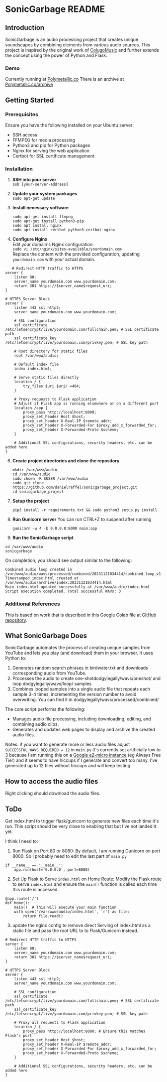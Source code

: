 # SonicGarbage README

## Introduction
SonicGarbage is an audio processing project that creates unique soundscapes by combining elements from various audio sources. This project is inspired by the original work of [ColugoMusic](https://twitter.com/ColugoMusic/status/1726001266180956440?s=20) and further extends the concept using the power of Python and Flask.

### Demo
Currently running at [Polymetallic.co](https://Polymetallic.co)
There is an archive at [Polymetallic.co/archive](https://Polymetallic.co/archive)

## Getting Started

### Prerequisites
Ensure you have the following installed on your Ubuntu server:
- SSH access
- FFMPEG for media processing
- Python3 and pip for Python packages
- Nginx for serving the web application
- Certbot for SSL certificate management

### Installation
1. **SSH into your server**  
   `ssh [your-server-address]`

2. **Update your system packages**  
   `sudo apt-get update`

3. **Install necessary software**  
   ```
   sudo apt-get install ffmpeg
   sudo apt-get install python3-pip
   sudo apt install nginx
   sudo apt install certbot python3-certbot-nginx
   ```

4. **Configure Nginx**  
   Edit your domain's Nginx configuration:  
   `sudo vi /etc/nginx/sites-available/yourdomain.com`  
   Replace the content with the provided configuration, updating `yourdomain.com` with your actual domain.
```
   # Redirect HTTP traffic to HTTPS
server {
    listen 80;
    server_name yourdomain.com www.yourdomain.com;
    return 301 https://$server_name$request_uri;
}

# HTTPS Server Block
server {
    listen 443 ssl http2;
    server_name yourdomain.com www.yourdomain.com;

    # SSL configuration
    ssl_certificate /etc/letsencrypt/live/yourdomain.com/fullchain.pem; # SSL certificate path
    ssl_certificate_key /etc/letsencrypt/live/yourdomain.com/privkey.pem; # SSL key path

    # Root directory for static files
    root /var/www/audio;

    # Default index file
    index index.html;

    # Serve static files directly
    location / {
        try_files $uri $uri/ =404;
    }

    # Proxy requests to Flask application
    # Adjust if Flask app is running elsewhere or on a different port
    location /app {
        proxy_pass http://localhost:8000;
        proxy_set_header Host $host;
        proxy_set_header X-Real-IP $remote_addr;
        proxy_set_header X-Forwarded-For $proxy_add_x_forwarded_for;
        proxy_set_header X-Forwarded-Proto $scheme;
    }

    # Additional SSL configurations, security headers, etc. can be added here
}
```

6. **Create project directories and clone the repository**  
   ```
   mkdir /var/www/audio
   cd /var/www/audio
   sudo chown -R $USER /var/www/audio
   sudo git clone https://github.com/danielraffel/sonicgarbage_project.git
   cd sonicgarbage_project
   ```

7. **Setup the project**  
   ```
   pip3 install -r requirements.txt && sudo python3 setup.py install
   ```

8. **Run Gunicorn server**
   You can run CTRL+Z to suspend after running
   ```
   gunicorn -w 4 -b 0.0.0.0:8000 main:app
   ```

10. **Run the SonicGarbage script**  

   ```
   cd /var/www/audio
   sonicgarbage
   ```

   On completion, you should see output similar to the following:  
   ```
   Combined audio loop created in /var/www/audio/wavs/processed/combined/20231121034414/combined_loop_v1.wav
   Timestamped index.html created at /var/www/audio/archive/index.20231121034414.html
   Main index.html updated successfully at /var/www/audio/index.html
   Script execution completed. Total successful WAVs: 3
   ```

### Additional References
This is based on work that is described in this Google Colab file at [GitHub repository](https://github.com/danielraffel/dodgylegally).

## What SonicGarbage Does
SonicGarbage automates the process of creating unique samples from YouTube and lets you play (and download) them in your browser. It uses Python to:
1. Generates random search phrases in birdwater.txt and downloads corresponding audio from YouTube.
2. Processes the audio to create one-shotdodgylegally/wavs/oneshot/ and loop dodgylegally/wavs/loop/ samples
3. Combines looped samples into a single audio file that repeats each sample 3-4 times, incrementing the version number to avoid overwriting. You can find it in dodgylegally/wavs/processed/combined/

The core script performs the following:
- Manages audio file processing, including downloading, editing, and combining audio clips.
- Generates and updates web pages to display and archive the created audio files.

Notes: if you want to generate more or less audio files adjust `SUCCESSFUL_WAVS_REQUIRED = 12` in `main.py`
It's currently set artificially low to 3 because I am running this on a [Google e2-micro instance](https://cloud.google.com/free/docs/free-cloud-features?hl=en#compute) (eg Always Free Tier) and it seems to have hiccups if I generate and convert too many. I've generated up to 12 files without hiccups and will keep testing.

## How to access the audio files
Right clicking should download the audio files.

## ToDo
Get index.html to trigger flask/gunicorn to generate new files each time it's run. This script should be very close to enabling that but I've not landed it yet.

I think I need to:
1) Run Flask on Port 80 or 8080: By default, I am running Gunicorn on port 8000. So I probably need to edit the last part of `main.py`
```
if __name__ == '__main__':
    app.run(host='0.0.0.0', port=8080)
```
2) Set Up Flask to Serve `index.html` on Home Route: Modify the Flask route to serve `index.html` and ensure the `main()` function is called each time this route is accessed.
```
@app.route('/')
def home():
    main()  # This will execute your main function
    with open('/var/www/audio/index.html', 'r') as file:
        return file.read()
```
3) update the nginx config to remove direct Serving of index.html as a static file and pass the root URL to to Flask/Gunicorn instead.

```
# Redirect HTTP traffic to HTTPS
server {
    listen 80;
    server_name yourdomain.com www.yourdomain.com;
    return 301 https://$server_name$request_uri;
}

# HTTPS Server Block
server {
    listen 443 ssl http2;
    server_name yourdomain.com www.yourdomain.com;

    # SSL configuration
    ssl_certificate /etc/letsencrypt/live/yourdomain.com/fullchain.pem; # SSL certificate path
    ssl_certificate_key /etc/letsencrypt/live/yourdomain.com/privkey.pem; # SSL key path

    # Proxy all requests to Flask application
    location / {
        proxy_pass http://localhost:8080; # Ensure this matches Flask's port
        proxy_set_header Host $host;
        proxy_set_header X-Real-IP $remote_addr;
        proxy_set_header X-Forwarded-For $proxy_add_x_forwarded_for;
        proxy_set_header X-Forwarded-Proto $scheme;
    }

    # Additional SSL configurations, security headers, etc. can be added here
}

```


